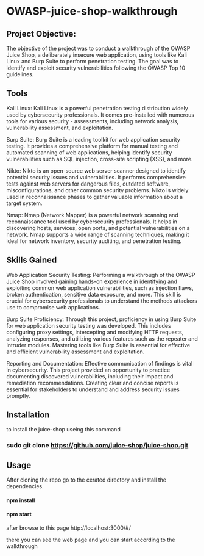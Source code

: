 # OWASP-juice-shop-walkthrough
## Project Objective:
The objective of the project was to conduct a walkthrough of the OWASP Juice Shop, a deliberately insecure web application, using tools like Kali Linux and Burp Suite to perform penetration testing. The goal was to identify and exploit security vulnerabilities following the OWASP Top 10 guidelines.

## Tools
Kali Linux: Kali Linux is a powerful penetration testing distribution widely used by cybersecurity professionals. It comes pre-installed with numerous tools for various security - assessments, including network analysis, vulnerability assessment, and exploitation.

Burp Suite: Burp Suite is a leading toolkit for web application security testing. It provides a comprehensive platform for manual testing and automated scanning of web applications, helping identify security vulnerabilities such as SQL injection, cross-site scripting (XSS), and more.

Nikto: Nikto is an open-source web server scanner designed to identify potential security issues and vulnerabilities. It performs comprehensive tests against web servers for dangerous files, outdated software, misconfigurations, and other common security problems. Nikto is widely used in reconnaissance phases to gather valuable information about a target system.

Nmap: Nmap (Network Mapper) is a powerful network scanning and reconnaissance tool used by cybersecurity professionals. It helps in discovering hosts, services, open ports, and potential vulnerabilities on a network. Nmap supports a wide range of scanning techniques, making it ideal for network inventory, security auditing, and penetration testing.

## Skills Gained

Web Application Security Testing: Performing a walkthrough of the OWASP Juice Shop involved gaining hands-on experience in identifying and exploiting common web application vulnerabilities, such as injection flaws, broken authentication, sensitive data exposure, and more. This skill is crucial for cybersecurity professionals to understand the methods attackers use to compromise web applications.

Burp Suite Proficiency: Through this project, proficiency in using Burp Suite for web application security testing was developed. This includes configuring proxy settings, intercepting and modifying HTTP requests, analyzing responses, and utilizing various features such as the repeater and Intruder modules. Mastering tools like Burp Suite is essential for effective and efficient vulnerability assessment and exploitation.

Reporting and Documentation: Effective communication of findings is vital in cybersecurity. This project provided an opportunity to practice documenting discovered vulnerabilities, including their impact and remediation recommendations. Creating clear and concise reports is essential for stakeholders to understand and address security issues promptly.

## Installation

to install the juice-shop useing this command
### sudo git clone https://github.com/juice-shop/juice-shop.git

## Usage

After cloning the repo go to the cerated directory and install the dependencies.

#### npm install
#### npm start
after browse to this page http://localhost:3000/#/

there you can see the web page and you can start according to the walkthrough

